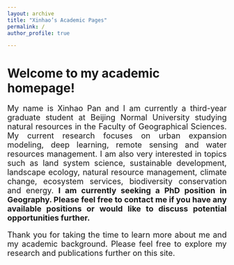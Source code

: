 ```yaml
---
layout: archive
title: "Xinhao’s Academic Pages"
permalink: /
author_profile: true

---
```

# Welcome to my academic homepage!
<p style="font-size: 18px; text-align: justify;">My name is Xinhao Pan and I am currently a third-year graduate student at Beijing Normal University studying natural resources in the Faculty of Geographical Sciences. My current research focuses on urban expansion modeling, deep learning, remote sensing and water resources management. I am also very interested in topics such as land system science, sustainable development, landscape ecology, natural resource management, climate change, ecosystem services, biodiversity conservation and energy. <b>I am currently seeking a PhD position in Geography. Please feel free to contact me if you have any available positions or would like to discuss potential opportunities further.</b></p>
<p style="font-size: 18px; text-align: justify;">Thank you for taking the time to learn more about me and my academic background. Please feel free to explore my research and publications further on this site.</p>
